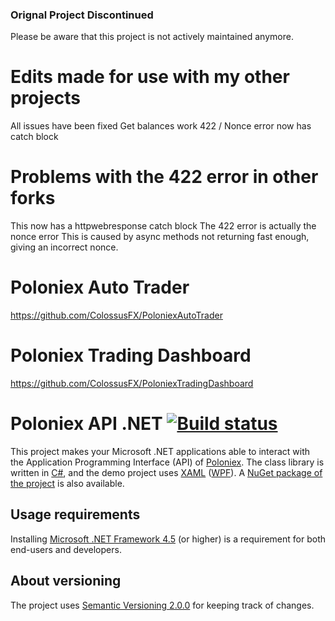 ### Orignal Project Discontinued
Please be aware that this project is not actively maintained anymore.

# Edits made for use with my other projects
All issues have been fixed
Get balances work
422 / Nonce error now has catch block

# Problems with the 422 error in other forks
This now has a httpwebresponse catch block
The 422 error is actually the nonce error
This is caused by async methods not returning fast enough, giving an incorrect nonce.

# Poloniex Auto Trader
https://github.com/ColossusFX/PoloniexAutoTrader

# Poloniex Trading Dashboard
https://github.com/ColossusFX/PoloniexTradingDashboard

# Poloniex API .NET [![Build status](https://ci.appveyor.com/api/projects/status/dnp9i3t6sexv9tpa?svg=true)](https://ci.appveyor.com/project/kripod/poloniexapi-net)
This project makes your Microsoft .NET applications able to interact with the Application Programming Interface (API) of [Poloniex][].
The class library is written in [C#][], and the demo project uses [XAML][] ([WPF][]). A [NuGet package of the project][] is also available.

[Poloniex]: https://www.poloniex.com
[C#]: http://wikipedia.org/wiki/C_Sharp_%28programming_language%29
[XAML]: http://wikipedia.org/wiki/XAML
[WPF]: http://wikipedia.org/wiki/Windows_Presentation_Foundation
[NuGet package of the project]: https://www.nuget.org/packages/PoloniexApi.Net

## Usage requirements
Installing [Microsoft .NET Framework 4.5][] (or higher) is a requirement for both end-users and developers.

[Microsoft .NET Framework 4.5]: http://www.microsoft.com/download/details.aspx?id=30653

## About versioning
The project uses [Semantic Versioning 2.0.0][] for keeping track of changes.

[Semantic Versioning 2.0.0]: http://semver.org/spec/v2.0.0.html
